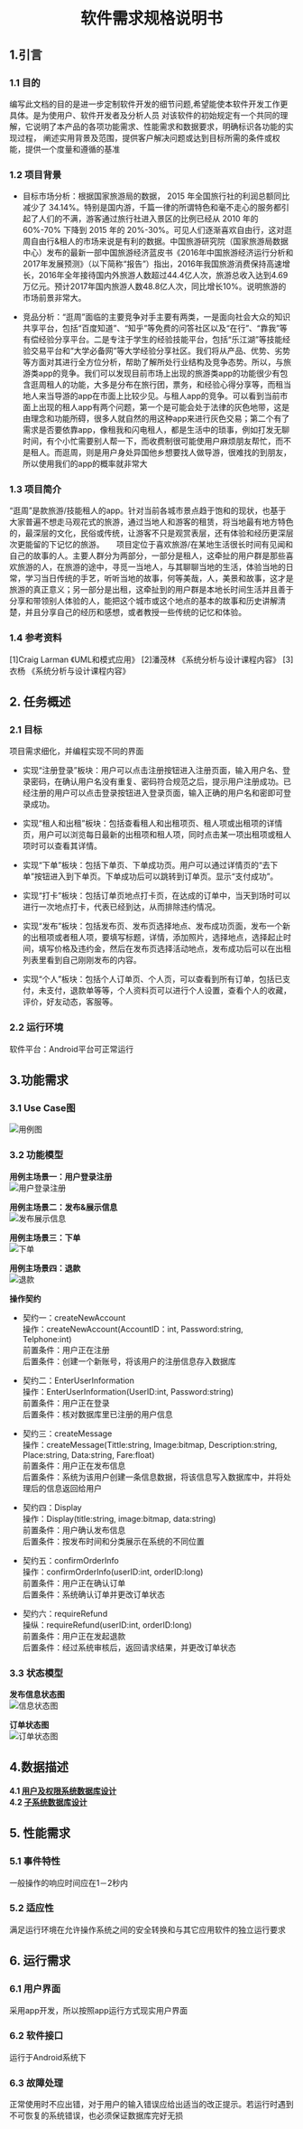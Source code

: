 # <p align="center">软件需求规格说明书</p>
## 1.引言
### 1.1 目的
编写此文档的目的是进一步定制软件开发的细节问题,希望能使本软件开发工作更具体。是为使用户、软件开发者及分析人员 对该软件的初始规定有一个共同的理解，它说明了本产品的各项功能需求、性能需求和数据要求，明确标识各功能的实现过程， 阐述实用背景及范围，提供客户解决问题或达到目标所需的条件或权能，提供一个度量和遵循的基准

### 1.2 项目背景
- 目标市场分析：根据国家旅游局的数据， 2015 年全国旅行社的利润总额同比减少了 34.14%。特别是国内游，千篇一律的所谓特色和毫不走心的服务都引起了人们的不满，游客通过旅行社进入景区的比例已经从 2010 年的 60%-70% 下降到 2015 年的 20%-30%。可见人们逐渐喜欢自由行，这对逛周自由行&租人的市场来说是有利的数据。中国旅游研究院（国家旅游局数据中心）发布的最新一部中国旅游经济蓝皮书《2016年中国旅游经济运行分析和2017年发展预测》（以下简称“报告”）指出，2016年我国旅游消费保持高速增长，2016年全年接待国内外旅游人数超过44.4亿人次，旅游总收入达到4.69万亿元。预计2017年国内旅游人数48.8亿人次，同比增长10%。说明旅游的市场前景非常大。

- 竞品分析：“逛周”面临的主要竞争对手主要有两类，一是面向社会大众的知识共享平台，包括“百度知道”、“知乎”等免费的问答社区以及“在行”、“靠我”等有偿经验分享平台。二是专注于学生的经验技能平台，包括“乐江湖”等技能经验交易平台和“大学必备网”等大学经验分享社区。我们将从产品、优势、劣势等方面对其进行全方位分析，帮助了解所处行业结构及竞争态势。所以，与旅游类app的竞争。我们可以发现目前市场上出现的旅游类app的功能很少有包含逛周租人的功能，大多是分布在旅行团，票务，和经验心得分享等，而租当地人来当导游的app在市面上比较少见。与租人app的竞争。可以看到当前市面上出现的租人app有两个问题，第一个是可能会处于法律的灰色地带，这是由理念和功能所碍，很多人就自然的用这种app来进行灰色交易；第二个有了需求是否要依靠app，像租我和闪电租人，都是生活中的琐事，例如打发无聊时间，有个小忙需要别人帮一下，而收费制很可能使用户麻烦朋友帮忙，而不是租人。而逛周，则是用户身处异国他乡想要找人做导游，很难找的到朋友，所以使用我们的app的概率就非常大

### 1.3 项目简介
   “逛周”是款旅游/技能租人的app。针对当前各城市景点趋于饱和的现状，也基于大家普遍不想走马观花式的旅游，通过当地人和游客的租赁，将当地最有地方特色的，最深层的文化，民俗或传统，让游客不只是观赏表层，还有体验和经历更深层次更能留的下记忆的旅游。
　 项目定位于喜欢旅游/在某地生活很长时间有见闻和自己的故事的人。主要人群分为两部分，一部分是租人，这牵扯的用户群是那些喜欢旅游的人，在旅游的途中，寻觅一当地人，与其聊聊当地的生活，体验当地的日常，学习当日传统的手艺，听听当地的故事，何等美哉，人，美景和故事，这才是旅游的真正意义；另一部分是出租，这牵扯到的用户群是本地长时间生活并且善于分享和带领别人体验的人，能把这个城市或这个地点的基本的故事和历史讲解清楚，并且分享自己的经历和感想，或者教授一些传统的记忆和体验。

### 1.4 参考资料
[1]Craig Larman 《UML和模式应用》
[2]潘茂林 《系统分析与设计课程内容》
[3] 衣杨 《系统分析与设计课程内容》

## 2. 任务概述
### 2.1 目标
项目需求细化，并编程实现不同的界面
- 实现“注册登录”板块：用户可以点击注册按钮进入注册页面，输入用户名、登录密码，在确认用户名没有重复、密码符合规范之后，提示用户注册成功。已经注册的用户可以点击登录按钮进入登录页面，输入正确的用户名和密即可登录成功。

- 实现“租人和出租”板块：包括查看租人和出租项页、租人项或出租项的详情页，用户可以浏览每日最新的出租项和租人项，同时点击某一项出租项或租人项时可以查看其详情。

- 实现“下单”板块：包括下单页、下单成功页。用户可以通过详情页的“去下单”按钮进入到下单页。下单成功后可以跳转到订单页。显示“支付成功”。

- 实现“打卡”板块：包括订单页地点打卡页，在达成的订单中，当天到场时可以进行一次地点打卡，代表已经到达，从而排除违约情况。

- 实现“发布”板块：包括发布页、发布页选择地点、发布成功页面，发布一个新的出租项或者租人项，要填写标题，详情，添加照片，选择地点，选择起止时间，填写价格及违约金，然后在发布页选择活动地点，发布成功后可以在出租列表里看到自己刚刚发布的内容。

- 实现“个人”板块：包括个人订单页、个人页，可以查看到所有订单，包括已支付，未支付，退款单等等，个人资料页可以进行个人设置，查看个人的收藏，评价，好友动态，客服等。

### 2.2 运行环境
软件平台：Android平台可正常运行

## 3.功能需求
### 3.1 Use Case图</br>
![用例图](../assets/UML/用例图.png)

### 3.2 功能模型
**用例主场景一：用户登录注册**</br>
![用户登录注册](../assets/UML/登陆注册系统顺序图.png)

**用例主场景二：发布&展示信息**</br>
![发布展示信息](../assets/UML/发布信息及展示系统顺序图.png)

**用例主场景三：下单**</br>
![下单](../assets/UML/下单系统顺序图.png)

**用例主场景四：退款**</br>
![退款](../assets/UML/退款系统顺序图.png)

**操作契约**
- 契约一：createNewAccount</br>
	操作：createNewAccount(AccountID：int, Password:string, Telphone:int)</br>
	前置条件：用户正在注册</br>
	后置条件：创建一个新账号，将该用户的注册信息存入数据库</br>
  
- 契约二：EnterUserInformation</br>
	操作：EnterUserInformation(UserID:int, Password:string)</br>
	前置条件：用户正在登录</br>
	后置条件：核对数据库里已注册的用户信息</br>
  
- 契约三：createMessage</br>
	操作：createMessage(Tittle:string, Image:bitmap, Description:string, Place:string, Data:string, Fare:float)</br>
	前置条件：用户正在发布信息</br>
	后置条件：系统为该用户创建一条信息数据，将该信息写入数据库中，并将处理后的信息返回给用户</br>
  
- 契约四：Display</br>
	操作：Display(title:string, image:bitmap, data:string)</br>
	前置条件：用户确认发布信息</br>
	后置条件：按发布时间和分类展示在系统的不同位置</br>
  
- 契约五：confirmOrderInfo</br>
	操作：confirmOrderInfo(userID:int, orderID:long)</br>
	前置条件：用户正在确认订单</br>
	后置条件：系统确认订单并更改订单状态</br>
  
- 契约六：requireRefund</br>
	操纵：requireRefund(userID:int, orderID:long)</br>
	前置条件：用户正在发起退款</br>
	后置条件：经过系统审核后，返回请求结果，并更改订单状态</br>
  
### 3.3 状态模型
**发布信息状态图**</br>
![信息状态图](../assets/UML/信息状态图.png)

**订单状态图**</br>
![订单状态图](../assets/UML/订单状态图.png)

## 4.数据描述
**4.1 [用户及权限系统数据库设计]()**</br>
**4.2 [子系统数据库设计](../documents/子系统数据库设计.pdf)**</br>

## 5. 性能需求
### 5.1 事件特性
一般操作的响应时间应在1－2秒内

### 5.2 适应性
满足运行环境在允许操作系统之间的安全转换和与其它应用软件的独立运行要求

## 6. 运行需求
### 6.1 用户界面
采用app开发，所以按照app运行方式现实用户界面

### 6.2 软件接口
运行于Android系统下

### 6.3 故障处理
正常使用时不应出错，对于用户的输入错误应给出适当的改正提示。若运行时遇到不可恢复的系统错误，也必须保证数据库完好无损



